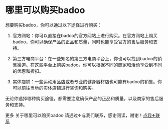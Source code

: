 # 哪里可以购买badoo

想要购买badoo，你可以通过以下途径进行购买：

1. 官方网站：你可以直接在badoo的官方网站上进行购买。在官方网站上购买badoo，你可以确保产品的正品和质量，同时也能享受官方的售后服务和支持。

2. 第三方电商平台：在一些知名的第三方电商平台上，你也可以找到badoo的销售渠道。在这些平台上购买badoo，你可以根据不同的商家和活动享受到不同的优惠和折扣。

3. 实体店铺：一些运动用品店或者专业的健身器材店也可能有badoo的销售。你可以前往当地的实体店铺进行咨询和购买。

无论你选择哪种购买途径，都需要注意确保产品的正品和质量，以及商家的售后服务和支持。

更多 关于哪里可以购买badoo 请通过✈与我们联系，感谢阅读，谢谢！[点我✈联系](https://ads.k02.cc)